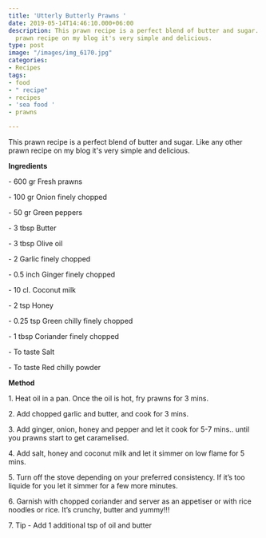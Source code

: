 ```yaml
---
title: 'Utterly Butterly Prawns '
date: 2019-05-14T14:46:10.000+06:00
description: This prawn recipe is a perfect blend of butter and sugar. Like any other
  prawn recipe on my blog it's very simple and delicious.
type: post
image: "/images/img_6170.jpg"
categories:
- Recipes
tags:
- food
- " recipe"
- recipes
- 'sea food '
- prawns

---
```

This prawn recipe is a perfect blend of butter and sugar. Like any other prawn recipe on my blog it's very simple and delicious.

**Ingredients**

\- 600 gr Fresh prawns

\- 100 gr Onion finely chopped

\- 50 gr Green peppers

\- 3 tbsp Butter

\- 3 tbsp Olive oil

\- 2 Garlic finely chopped

\- 0.5 inch Ginger finely chopped

\- 10 cl. Coconut milk

\- 2 tsp Honey

\- 0.25 tsp Green chilly finely chopped

\- 1 tbsp Coriander finely chopped

\- To taste Salt

\- To taste Red chilly powder

**Method**

1\. Heat oil in a pan. Once the oil is hot, fry prawns for 3 mins.

2\. Add chopped garlic and butter, and cook for 3 mins.

3\. Add ginger, onion, honey and pepper and let it cook for 5-7 mins.. until you prawns start to get caramelised.

4\. Add salt, honey and coconut milk and let it simmer on low flame for 5 mins.

5\. Turn off the stove depending on your preferred consistency. If it’s too liquide for you let it simmer for a few more minutes.

6\. Garnish with chopped coriander and server as an appetiser or with rice noodles or rice. It’s crunchy, butter and yummy!!!

7\. Tip - Add 1 additional tsp of oil and butter